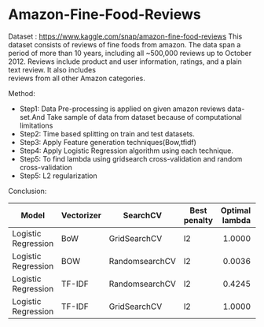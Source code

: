 # Amazon-Fine-Food-Reviews
Dataset : https://www.kaggle.com/snap/amazon-fine-food-reviews
          This dataset consists of reviews of fine foods from amazon. The data span a period of more than 10 years, including all ~500,000           reviews up to October 2012. Reviews include product and user information, ratings, and a plain text review. It also includes     
          reviews from all other Amazon categories.

Method:

* Step1: Data Pre-processing is applied on given amazon reviews data-set.And Take sample of data from dataset because of computational             limitations
* Step2: Time based splitting on train and test datasets.
* Step3: Apply Feature generation techniques(Bow,tfidf)
* Step4: Apply Logistic Regression algorithm using each technique.
* Step5: To find lambda using gridsearch cross-validation and random cross-validation
* Step5: L2 regularization


Conclusion:

|       Model       |Vectorizer|   SearchCV   |Best penalty|Optimal lambda|Training error|Test error|Accuracy| F1  |recall|precision|
|-------------------|----------|--------------|------------|-------------:|-------------:|---------:|-------:|----:|-----:|--------:|
|Logistic Regression|BoW       |GridSearchCV  |l2          |        1.0000|       0.00504|     20.46|  0.7954|76.53| 76.32|    76.76|
|Logistic Regression|BOW       |RandomsearchCV|l2          |        0.0036|       0.98678|     16.38|  0.8362|80.59| 79.51|    82.21|
|Logistic Regression|TF-IDF    |RandomsearchCV|l2          |        0.4245|       0.00504|     20.04|  0.7996|76.94| 76.66|    77.27|
|Logistic Regression|TF-IDF    |GridSearchCV  |l2          |        1.0000|       0.00000|     21.90|  0.7810|68.75| 67.20|    84.09|
